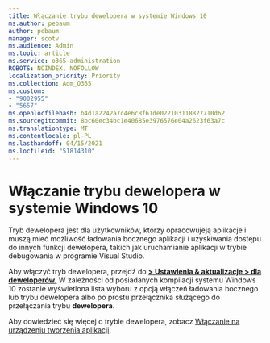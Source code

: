 ```yaml
---
title: Włączanie trybu dewelopera w systemie Windows 10
ms.author: pebaum
author: pebaum
manager: scotv
ms.audience: Admin
ms.topic: article
ms.service: o365-administration
ROBOTS: NOINDEX, NOFOLLOW
localization_priority: Priority
ms.collection: Adm_O365
ms.custom:
- "9002955"
- "5657"
ms.openlocfilehash: b4d1a2242a7c4e6c8f61de022103118827710d62
ms.sourcegitcommit: 8bc60ec34bc1e40685e3976576e04a2623f63a7c
ms.translationtype: MT
ms.contentlocale: pl-PL
ms.lasthandoff: 04/15/2021
ms.locfileid: "51814310"
---
```

# <a name="enable-developer-mode-in-windows-10"></a>Włączanie trybu dewelopera w systemie Windows 10

Tryb dewelopera jest dla użytkowników, którzy opracowujeją aplikacje i muszą mieć możliwość ładowania bocznego aplikacji i uzyskiwania dostępu do innych funkcji dewelopera, takich jak uruchamianie aplikacji w trybie debugowania w programie Visual Studio.

Aby włączyć tryb dewelopera, przejdź do **[> Ustawienia & aktualizacje > dla deweloperów.](ms-settings:developers?activationSource=GetHelp)** W zależności od posiadanych kompilacji systemu Windows 10 zostanie wyświetlona lista wyboru z opcją włączeń ładowania bocznego lub trybu dewelopera albo po prostu przełącznika służącego do przełączania trybu **dewelopera.**

Aby dowiedzieć się więcej o trybie dewelopera, zobacz [Włączanie na urządzeniu tworzenia aplikacji](https://docs.microsoft.com/windows/uwp/get-started/enable-your-device-for-development).
